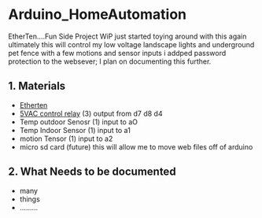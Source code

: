 # Arduino_HomeAutomation
EtherTen....Fun Side Project WiP just started toying around with this again ultimately this will control my low voltage landscape lights and underground pet fence with a few motions and sensor inputs i addped password protection to the websever; I plan on documenting this further. 
## 1. Materials 

- [Etherten](http://cactus.io/platform/freetronics/freetronics-ether10)
- [5VAC control relay](https://www.robotshop.com/en/sparkfun-beefcake-relay-control-kit-ver-20.html?gclid=CjwKCAjwwMn1BRAUEiwAZ_jnEhJkwqgaFJqPm2Arlk2tpowAWDWjsd8x0cTe9jfhw2knRSiEkBE8qBoCwJ0QAvD_BwE) (3) output from d7 d8 d4 
- Temp outdoor Senosr (1) input to aO
- Temp Indoor Sensor (1) input to a1
- motion Tensor  (1) input to a2
- micro sd card (future) this will allow me to move web files off of arduino

## 2. What Needs to be documented
 - many 
 - things
- .........




